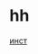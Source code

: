 # hh
 [инст](https://www.instagram.com/i_pronin/)
 
<a href="http://pandawhale.com/post/36714/hd-lilo-and-stitch-gifs"/></a>
